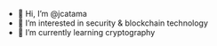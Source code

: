 - 👋 Hi, I’m @jcatama
- 👀 I’m interested in security & blockchain technology
- 🌱 I’m currently learning cryptography

<!---
jcatama/jcatama is a ✨ special ✨ repository because its `README.md` (this file) appears on your GitHub profile.
You can click the Preview link to take a look at your changes.
--->
